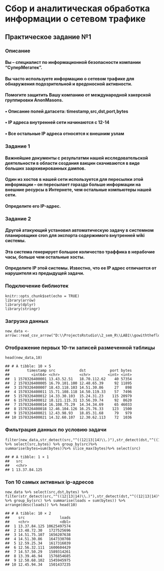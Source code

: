 # Сбор и аналитическая обработка информации о сетевом трафике

## Практическое задание №1

### Описание

#### Вы – специалист по информационной безопасности компании “СуперМегатек”.
#### Вы часто используете информацию о сетевом трафике для обнаружения подозрительной и вредоносной активности.
#### Помогите защитить Вашу компанию от международной хакерской группировки AnonMasons.
####  • Описание полей датасета: timestamp,src,dst,port,bytes
####  • IP адреса внутренней сети начинаются с 12-14
####  • Все остальные IP адреса относятся к внешним узлам

### Задание 1

#### Важнейшие документы с результатми нашей исследовательской деятельности в области создания вакцин скачиваются в виде больших заархивированных дампов.
#### Один из хостов в нашей сети используется для пересылки этой информации – он пересылает гораздо больше информации на внешние ресурсы в Интернете, чем остальные компьютеры нашей сети.
#### Определите его IP-адрес.

### Задание 2

#### Другой атакующий установил автоматическую задачу в системном планировщике cron для экспорта содержимого внутренней wiki системы.
#### Эта система генерирует большое количество траффика в нерабочие часы, больше чем остальные хосты.
#### Определите IP этой системы. Известно, что ее IP адрес отличается от нарушителя из предыдущей задачи.

### Подключение библиотек

    knitr::opts_chunk$set(echo = TRUE)
    library(arrow)
    library(dplyr)
    library(stringr)
    
### Загрузка данных

    new_data <- arrow::read_csv_arrow("D:\\ProjectsRstudio\\2_sem_R\\LAB1\\gowiththeflow_20190826.csv",schema=schema(timestamp=int64(),src=utf8(),dst=utf8(),port=int32(),bytes=int32()))
    
### Отображение первых 10-ти записей размеченной таблицы

    head(new_data,10)
    
    ## # A tibble: 10 × 5
    ##        timestamp src           dst           port bytes
    ##          <int64> <chr>         <chr>        <int> <int>
    ##  1 1578326400001 13.43.52.51   18.70.112.62    40 57354
    ##  2 1578326400005 16.79.101.100 12.48.65.39     92 11895
    ##  3 1578326400007 18.43.118.103 14.51.30.86     27   898
    ##  4 1578326400011 15.71.108.118 14.50.119.33    57  7496
    ##  5 1578326400012 14.33.30.103  15.24.31.23    115 20979
    ##  6 1578326400012 18.121.115.31 13.56.39.74     92  8620
    ##  7 1578326400014 16.108.75.29  14.34.34.69     65 46033
    ##  8 1578326400018 12.46.104.126 16.25.76.33    123  1500
    ##  9 1578326400021 12.43.98.93   18.85.31.68     79   979
    ## 10 1578326400021 14.32.60.107  12.30.62.113    72  1036
    
### Фильтрация данных по условию задачи

    filter(new_data,str_detect(src,"^((12|13|14)\\.)"),str_detect(dst,"^((12|13|14)\\.)",negate=TRUE)) %>% select(src,bytes) %>% group_by(src)%>% summarise(bytes=sum(bytes))%>% slice_max(bytes)%>% select(src)
    
    ## # A tibble: 1 × 1
    ##   src         
    ##   <chr>       
    ## 1 13.37.84.125
    
### Топ 10 самых активных ip-адресов

    new_data %>% select(src,dst,bytes) %>% filter(str_detect(src,"^((12|13|14)\\.)"),str_detect(dst,"^((12|13|14)\\.)",negate=TRUE)) %>% group_by(src) %>% summarise(loads = sum(bytes)) %>% arrange(desc(loads)) %>% head(10)
    
    ## # A tibble: 10 × 2
    ##    src                loads
    ##    <chr>              <dbl>
    ##  1 13.37.84.125 10625497574
    ##  2 13.48.72.30   1727525696
    ##  3 14.51.75.107  1656207638
    ##  4 14.51.30.86   1647330708
    ##  5 12.59.25.34   1617316039
    ##  6 12.56.32.111  1600604429
    ##  7 14.57.50.29   1589314261
    ##  8 13.39.46.94   1576854685
    ##  9 12.58.68.102  1545945975
    ## 10 12.45.94.34   1501437235
